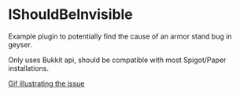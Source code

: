 # IShouldBeInvisible


Example plugin to potentially find the cause of an armor stand bug in geyser. 

Only uses Bukkit api, should be compatible with most Spigot/Paper installations.

[Gif illustrating the issue](https://gfycat.com/actualfixedgalapagostortoise)

